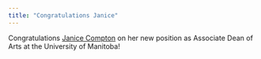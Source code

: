 ```yaml
---
title: "Congratulations Janice"
---
```

Congratulations <a href="https://janicecompton.wordpress.com"> Janice Compton</a> on her new position as Associate Dean of Arts at the University of Manitoba</a>!
